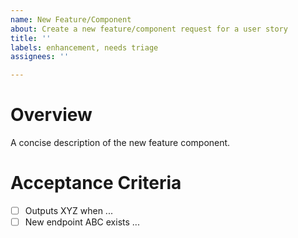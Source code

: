 ```yaml
---
name: New Feature/Component
about: Create a new feature/component request for a user story 
title: ''
labels: enhancement, needs triage
assignees: ''

---
```


# Overview
A concise description of the new feature component.

# Acceptance Criteria
- [ ] Outputs XYZ when ...
- [ ] New endpoint ABC exists ...
